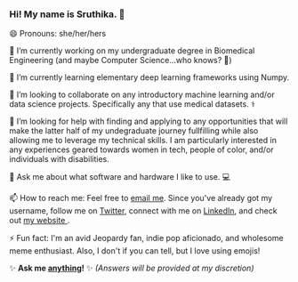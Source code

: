 ### Hi! My name is Sruthika. 👋

😄 Pronouns: she/her/hers

🔭 I’m currently working on my undergraduate degree in Biomedical Engineering (and maybe Computer Science...who knows? 🤷)

🌱 I’m currently learning elementary deep learning frameworks using Numpy. 

👯 I’m looking to collaborate on any introductory machine learning and/or data science projects. Specifically any that use medical datasets. ⚕️

🤔 I’m looking for help with finding and applying to any opportunities that will make the latter half of my undegraduate journey fullfilling while also allowing me to leverage my technical skills. I am particularly interested in any experiences geared towards women in tech, people of color, and/or individuals with disabilities. 

💬 Ask me about what software and hardware I like to use. 💻

📫 How to reach me: Feel free to <a href ="mailto:sbaviriseaty@gmail.com"> email me</a>. Since you've already got my username, follow me on <a href = "https://www.twitter.com/sbaviriseaty">Twitter</a>, connect with me on <a href ="https://www.linkedin.com/in/sbaviriseaty/">LinkedIn</a>, and check out <a href ="https://sbaviriseaty.me">my website </a>. 

⚡ Fun fact: I'm an avid Jeopardy fan, indie pop aficionado, and wholesome meme enthusiast. Also, I don't if you can tell, but I love using emojis!

✨ **Ask me <a href = "https://github.com/sbaviriseaty/ama">anything</a>!** ✨ _(Answers will be provided at my discretion)_
